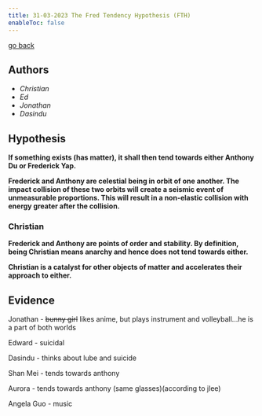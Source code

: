 ```yaml
---
title: 31-03-2023 The Fred Tendency Hypothesis (FTH)
enableToc: false
---
```


[go back](Articles.md)

## Authors

-   _Christian_
-   _Ed_
-   _Jonathan_
-   _Dasindu_

## Hypothesis

**If something exists (has matter), it shall then tend towards either Anthony Du or Frederick Yap.**

**Frederick and Anthony are celestial being in orbit of one another. The impact collision of these two orbits will create a seismic event of unmeasurable proportions. This will result in a non-elastic collision with energy greater after the collision.**

### Christian

**Frederick and Anthony are points of order and stability. By definition, being Christian means anarchy and hence does not tend towards either.**

**Christian is a catalyst for other objects of matter and accelerates their approach to either.**

## Evidence

Jonathan - ~~bunny girl~~ likes anime, but plays instrument and volleyball...he is a part of both worlds

Edward - suicidal

Dasindu - thinks about lube and suicide

Shan Mei - tends towards anthony

Aurora - tends towards anthony (same glasses)(according to jlee)

Angela Guo - music